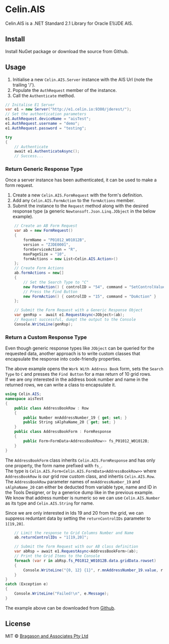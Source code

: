 # Celin.AIS

Celin.AIS is a .NET Standard 2.1 Library for Oracle E1/JDE AIS.

## Install

Install NuGet package or download the source from Github.

## Usage

1. Initialise a new `Celin.AIS.Server` instance with the AIS Url (note the trailing '/').
2. Populate the `AuthRequest` member of the instance.
3. Call the `Authenticate` method.

```csharp
// Initalise E1 Server
var e1 = new Server("http://e1.celin.io:9300/jderest/");
// Set the authentication parameters
e1.AuthRequest.deviceName = "aisTest";
e1.AuthRequest.username = "demo";
e1.AuthRequest.password = "testing";

try
{
	// Authenticate
	await e1.AuthenticateAsync();
    // Success...
```

### Return Generic Response Type

Once a server instance has been authenticated, it can be used to make a form request.
1. Create a new `Celin.AIS.FormRequest` with the form's definition.
2. Add any `Celin.AIS.FormAction` to the `formActions` member.
3. Submit the instance to the `Request` method along with the desired response type (a generic `Newtonsoft.Json.Linq.JObject` in the below example). 

```csharp
	// Create an AB Form Request
	var ab = new FormRequest()
	{
		formName = "P01012_W01012B",
		version = "ZJDE0001",
		formServiceAction = "R",
		maxPageSize = "10",
		formActions = new List<Celin.AIS.Action>()
	};
	// Create Form Actions
	ab.formActions = new[]
	{
		// Set the Search Type to "C"
		new FormAction() { controlID = "54", command = "SetControlValue", value = "C" },
		// Press the Find Button
		new FormAction() { controlID = "15", command = "DoAction" }
	};

	// Submit the Form Request with a Generic Response Object
	var genRsp =  await e1.RequestAsync<JObject>(ab);
	// Request successful, dumpt the output to the Console
	Console.WriteLine(genRsp);
```

### Return a Custom Response Type

Even though generic response types like `JObject` can be queried for the requested data, another approach is to write custom classes that encapsulate the response into code-friendly properties.

The above example opens the `Work With Address Book` form, sets the `Search Type` to `C` and presses the `Find Button` for a max return of 10 grid rows.  
If we are ony interested in the address book number and name in the returned rows, we can write a class to encapsulate it.

```csharp
using Celin.AIS;
namespace aisTest
{
    public class AddressBookRow : Row
    {
        public Number mnAddressNumber_19 { get; set; }
        public String sAlphaName_20 { get; set; }
    }
    public class AddressBookForm : FormResponse
    {
        public Form<FormData<AddressBookRow>> fs_P01012_W01012B;
    }
}
```

The `AddressBookForm` class inherits `Celin.AIS.FormResponse` and has only one property, the form name prefixed with `fs_`.  
The type is `Celin.AIS.Form<Celin.AIS.FormData<AddressBookRow>>` where `AddressBookRow` is our grid row custom class, and inhertis `Celin.AIS.Row`.  
The `AddressBookRow` parameter names of `mnAddressNumber_19` and `sAlphaName_20` can either be deducted from variable type, name and ID in the Tools Designer, or by a generice dump like in the previous example.  
We know that address number is numeric so we can use `Celin.AIS.Number` as its type and `Celin.AIS.String` for name.

Since we are only interested in Ids 19 and 20 from the grid, we can suppress reduntant data by setting the `returnControlIDs` parameter to `1[19,20]`.

```csharp
	// Limit the response to Grid Columns Number and Name
    ab.returnControlIDs = "1[19,20]";

	// Submit the form Request with our AB class definition
	var abRsp = await e1.RequestAsync<AddressBookForm>(ab);
	// Print the Grid Items to the Console
    foreach (var r in abRsp.fs_P01012_W01012B.data.gridData.rowset)
    {
		Console.WriteLine("{0, 12} {1}", r.mnAddressNumber_19.value, r.sAlphaName_20.value);
    }
}
catch (Exception e)
{
	Console.WriteLine("Failed!\n", e.Message);
}
```

The example above can be downloaded from [Github](https://github.com/Herdubreid/aisTest/tree/master).

## License

MIT © [Bragason and Associates Pty Ltd](fbragason@outlook.com)
